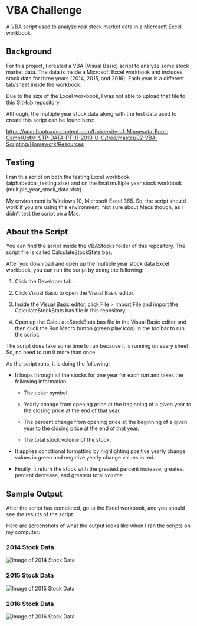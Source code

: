# VBA Challenge
A VBA script used to analyze real stock market data in a Microsoft Excel workbook.

## Background

For this project, I created a VBA (Visual Basic) script to analyze some stock market data. The data is inside a Microsoft Excel workbook and includes stock data for three years (2014, 2015, and 2016). Each year is a different tab/sheet inside the workbook. 

Due to the size of the Excel workbook, I was not able to upload that file to this GitHub repository. 

Although, the multiple year stock data along with the test data used to create this script can be found here:

<https://umn.bootcampcontent.com/University-of-Minnesota-Boot-Camp/UofM-STP-DATA-PT-11-2019-U-C/tree/master/02-VBA-Scripting/Homework/Resources>

## Testing

I ran this script on both the testing Excel workbook (alphabetical_testing.xlsx) and on the final multiple year stock workbook (multiple_year_stock_data.xlsx).

My environment is Windows 10, Microsoft Excel 365. So, the script should work if you are using this environment. Not sure about Macs though, as I didn't test the script on a Mac.

## About the Script

You can find the script inside the VBAStocks folder of this repository. The script file is called CalculateStockStats.bas.

After you download and open up the multiple year stock data Excel workbook, you can run the script by doing the following:

1. Click the Developer tab.

2. Click Visual Basic to open the Visual Basic editor.

3. Inside the Visual Basic editor, click File > Import File and import the CalculateStockStats.bas file in this repository.

4. Open up the CalculateStockStats.bas file in the Visual Basic editor and then click the Run Macro button (green play icon) in the toolbar to run the script.

The script does take some time to run because it is running on every sheet. So, no need to run it more than once.

As the script runs, it is doing the following:

* It loops through all the stocks for one year for each run and takes the following information:

  * The ticker symbol

  * Yearly change from opening price at the beginning of a given year to the closing price at the end of that year.
  
  * The percent change from opening price at the beginning of a given year to the closing price at the end of that year.
  
  * The total stock volume of the stock.

* It applies conditional formatting by highlighting positive yearly change values in green and negative yearly change values in red.

* Finally, it return the stock with the greatest percent increase, greatest percent decrease, and greatest total volume

## Sample Output

After the script has completed, go to the Excel workbook, and you should see the results of the script.

Here are screenshots of what the output looks like when I ran the scripts on my computer:

### 2014 Stock Data

![Image of 2014 Stock Data](./screenshots/2014_stock_data.png)

### 2015 Stock Data

![Image of 2015 Stock Data](./screenshots/2015_stock_data.png)

### 2016 Stock Data

![Image of 2016 Stock Data](./screenshots/2016_stock_data.png)

